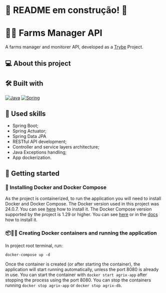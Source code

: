 # 🚧 README em construção! 🚧
# 🧑‍🌾 Farms Manager API
A farms manager and monitorer API, developed as a [Trybe](https://www.betrybe.com) Project.

## 💻 About this project


## 🛠️ Built with
<a href="https://www.java.com/en/download/help/whatis_java.html" target="_blank" rel="noreferrer"><img src="https://img.shields.io/badge/Java-ED8B00?style=for-the-badge&logo=openjdk&logoColor=white" alt="Java" /></a>
<a href="https://spring.io/quickstart" target="_blank" rel="noreferrer"><img src="https://img.shields.io/badge/Spring-6DB33F?style=for-the-badge&logo=spring&logoColor=white" alt="Spring" /></a>

## 🎯 Used skills
- Spring Boot;
- Spring Actuator;
- Spring Data JPA
- RESTful API development;
- Controller and service layers architecture;
- Java Exceptions handling;
- App dockerization.

## 🏁 Getting started
### 🐋 Installing Docker and Docker Compose
As the project is containerized, to run the application you will need to install Docker and Docker Compose. The Docker version used in this project was 24.0.7. You can see [here](https://www.digitalocean.com/community/tutorials/how-to-install-and-use-docker-on-ubuntu-20-04) how to install it. The Docker Compose version supported by the project is 1.29 or higher. You can see [here](https://www.digitalocean.com/community/tutorials/how-to-install-and-use-docker-compose-on-ubuntu-20-04-pt) or in the [docs](https://docs.docker.com/compose/install/) how to install it.

### 📦🏃‍♀ Creating Docker containers and running the application
In project root terminal, run:
```
docker-compose up -d
```
Once the container is created (or after starting the container), the application will start running automatically, unless the port 8080 is already in use. You can start the container with `docker start agrix-app` after stopping the process using the port 8080. You can stop the containers running `docker stop agrix-app` or `docker stop agrix-db`.
